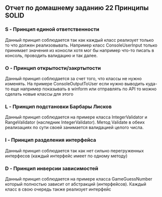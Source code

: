 ## Отчет по домашнему заданию 22 Принципы SOLID

### S - Принцип единой ответственности
Данный принцип соблюдается так как каждый класс реализует только
то что должен реализовывать. Например класс ConsoleUserInput только принимает
значения из коносли хотя мог бы например что-то писать в консоль, проводить
валидацию и так далее.

### O - Принцип открытости/закртытости
Данный принцип соблюдается за счет того, что классы не нужно изменять. 
На примере ConsoleOutputToUser если нужно выводить куда-то еще 
например показывать в winform или отправлять по API 
то можно сделать новые классы для этого

### L - Принцип подстановки Барбары Лисков
Данный принцип соблюдается на примере класса
IntegerValidator и RangeValidator (наследник IntegerValidator). 
Метод Validate в обеих реализациях по сути своей занимается валидацией целого числа.

### I - Принцип разделения интерфейса
Данный принцип соблюдается так как нет сильно перегруженных интерфесов
(каждый интерфейс имеет по одному методу)

### D - Принцип инверсии зависимостей
Данный принцип соблюдается на примере класса GameGuessNumber 
который полностью зависит от абстракций (интерфейсов). 
Каждый класс в свою очередь также реализует интерфейс  
